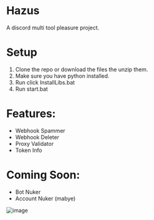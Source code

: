 # Hazus
A discord multi tool pleasure project.

# Setup
1) Clone the repo or download the files the unzip them.
2) Make sure you have python installed.
3) Run click InstallLibs.bat
4) Run start.bat

# Features:
- Webhook Spammer
- Webhook Deleter
- Proxy Validator
- Token Info

# Coming Soon:
- Bot Nuker
- Account Nuker (mabye)

![image](https://github.com/FlashGriefs/Hazus/assets/140736136/4c236d3d-fce6-4848-9831-f95a20c169ab)


